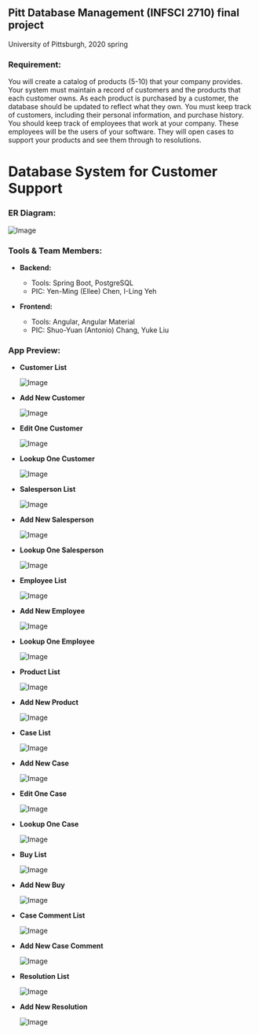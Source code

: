 ## Pitt Database Management (INFSCI 2710) final project

University of Pittsburgh, 2020 spring

### Requirement:

You will create a catalog of products (5-10) that your company provides. Your system must maintain a record of customers and the products that each customer owns. As each product is purchased by a customer, the database should be updated to reflect what they own. You must keep track of customers, including their personal information, and purchase history. You should keep track of employees that work at your company. These employees will be the users of your software. They will open cases to support your products and see them through to resolutions.

# Database System for Customer Support

### ER Diagram:

  ![Image](images/relational_schema.png)

### Tools & Team Members:

- **Backend:**
  
  - Tools: Spring Boot, PostgreSQL
  - PIC: Yen-Ming (Ellee) Chen, I-Ling Yeh

- **Frontend:**
  
  - Tools: Angular, Angular Material
  - PIC: Shuo-Yuan (Antonio) Chang, Yuke Liu

### App Preview:

- **Customer List**

  ![Image](images/localhost-4200.png)

- **Add New Customer**

  ![Image](images/localhost-4200-add.png)

- **Edit One Customer**

  ![Image](images/localhost-4200-edit.png)

- **Lookup One Customer**

  ![Image](images/localhost-4200-lookup.png)

- **Salesperson List**

  ![Image](images/localhost-4200-salesPerson.png)

- **Add New Salesperson**

  ![Image](images/localhost-4200-salesPerson-add.png)

- **Lookup One Salesperson**

  ![Image](images/localhost-4200-salesPerson-lookup.png)

- **Employee List**

  ![Image](images/localhost-4200-employee.png)

- **Add New Employee**

  ![Image](images/localhost-4200-employee-add.png)

- **Lookup One Employee**

  ![Image](images/localhost-4200-employee-lookup.png)

- **Product List**

  ![Image](images/localhost-4200-products.png)

- **Add New Product**

  ![Image](images/localhost-4200-products-add.png)

- **Case List**

  ![Image](images/localhost-4200-case.png)

- **Add New Case**

  ![Image](images/localhost-4200-case-add.png)

- **Edit One Case**

  ![Image](images/localhost-4200-case-edit.png)

- **Lookup One Case**

  ![Image](images/localhost-4200-case-lookup.png)

- **Buy List**

  ![Image](images/localhost-4200-buy.png)

- **Add New Buy**

  ![Image](images/localhost-4200-buy-add.png)

- **Case Comment List**

  ![Image](images/localhost-4200-caseComment.png)

- **Add New Case Comment**

  ![Image](images/localhost-4200-caseComment-add.png)

- **Resolution List**

  ![Image](images/localhost-4200-resolution.png)

- **Add New Resolution**

  ![Image](images/localhost-4200-resolution-add.png)
